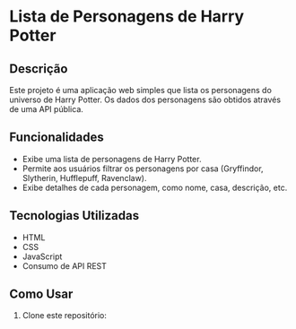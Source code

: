 # Lista de Personagens de Harry Potter

## Descrição
Este projeto é uma aplicação web simples que lista os personagens do universo de Harry Potter. Os dados dos personagens são obtidos através de uma API pública.

## Funcionalidades
- Exibe uma lista de personagens de Harry Potter.
- Permite aos usuários filtrar os personagens por casa (Gryffindor, Slytherin, Hufflepuff, Ravenclaw).
- Exibe detalhes de cada personagem, como nome, casa, descrição, etc.

## Tecnologias Utilizadas
- HTML
- CSS
- JavaScript
- Consumo de API REST

## Como Usar
1. Clone este repositório:
